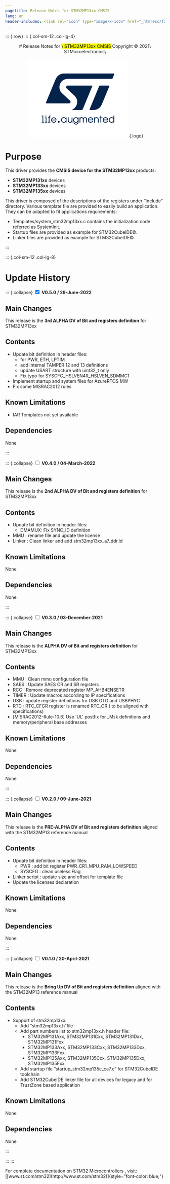 ```yaml
---
pagetitle: Release Notes for STM32MP13xx CMSIS
lang: en
header-includes: <link rel="icon" type="image/x-icon" href="_htmresc/favicon.png" />
---
```


::: {.row}
::: {.col-sm-12 .col-lg-4}

<center>
# Release Notes for <mark>\ STM32MP13xx CMSIS </mark>
Copyright &copy; 2021\ STMicroelectronics\
    
[![ST logo](_htmresc/st_logo_2020.png)](https://www.st.com){.logo}
</center>

# Purpose
		
This driver provides the **CMSIS device for the STM32MP13xx** products:

- **STM32MP131xx** devices
- **STM32MP133xx** devices
- **STM32MP135xx** devices

This driver is composed of the descriptions of the registers under “Include” directory.
Various template file are provided to easily build an application. 
They can be adapted to fit applications requirements:

- Templates/system_stm32mp13xx.c contains the initialization code referred as SystemInit.
- Startup files are provided as example for STM32CubeIDE©.
- Linker files are provided as example for STM32CubeIDE©.
  
:::

::: {.col-sm-12 .col-lg-8}

# __Update History__

::: {.collapse}
<input type="checkbox" id="collapse-section0" checked aria-hidden="true">
<label for="collapse-section0" checked aria-hidden="true">__V0.5.0 / 29-June-2022__</label>
<div>

## Main Changes

This release is the **3rd ALPHA DV of Bit and registers definition** for STM32MP13xx

## Contents

- Update bit definition in header files:
  - for PWR, ETH, LPTIM
  - add internal TAMPER 12 and 13 definitions
  - update USART structure with uint32_t only
  - Fix typo for SYSCFG_HSLVEN4R_HSLVEN_SDMMC1
- Implement startup and system files for AzureRTOS MW
- Fix some MISRAC2012 rules

## Known Limitations

- IAR Templates not yet available

## Dependencies

None

</div>
:::

::: {.collapse}
<input type="checkbox" id="collapse-section4" aria-hidden="true">
<label for="collapse-section4" aria-hidden="true">__V0.4.0 / 04-March-2022__</label>
<div>			

## Main Changes

This release is the **2nd ALPHA DV of Bit and registers definition** for STM32MP13xx

## Contents

- Update bit definition in header files:
  - DMAMUX: Fix SYNC_ID definition
- MMU : rename file and update the license
- Linker : Clean linker and add stm32mp13xx_a7_ddr.ld

## Known Limitations

None

## Dependencies

None

</div>
:::

::: {.collapse}
<input type="checkbox" id="collapse-section3" aria-hidden="true">
<label for="collapse-section3" aria-hidden="true">__V0.3.0 / 03-December-2021__</label>
<div>			

## Main Changes

This release is the **ALPHA DV of Bit and registers definition** for STM32MP13xx

## Contents

  - MMU : Clean mmu configuration file
  - SAES : Update SAES CR and SR registers
  - RCC : Remove deprecated register MP_AHB4ENSETR
  - TIMER : Update macros according to IP specifications
  - USB : update register definitions for USB OTG and USBPHYC
  - RTC : RTC_CFGR register is renamed RTC_OR ( to be aligned with specifications)
  - [MISRAC2012-Rule-10.6] Use 'UL' postfix for _Msk definitions and memory/peripheral base addresses

## Known Limitations

None

## Dependencies

None

</div>
:::

::: {.collapse}
<input type="checkbox" id="collapse-section2" aria-hidden="true">
<label for="collapse-section2" aria-hidden="true">__V0.2.0 / 09-June-2021__</label>
<div>			

## Main Changes

This release is the **PRE-ALPHA DV of Bit and registers definition** aligned with the STM32MP13 reference manual

## Contents

- Update bit definition in header files:
  - PWR : add bit register PWR_CR1_MPU_RAM_LOWSPEED
  - SYSCFG : clean useless Flag
- Linker script : update size and offset for template file
- Update the licenses declaration

## Known Limitations

None

## Dependencies

None

</div>
:::

::: {.collapse}
<input type="checkbox" id="collapse-section1" aria-hidden="true">
<label for="collapse-section1" aria-hidden="true">__V0.1.0 / 20-April-2021__</label>
<div>			

## Main Changes

This release is the **Bring Up DV of Bit and registers definition** aligned with the STM32MP13 reference manual

## Contents

- Support of stm32mp13xx:
  - Add “stm32mp13xx.h”file
  - Add part numbers list to stm32mp13xx.h header file:
    - STM32MP131Axx, STM32MP131Cxx, STM32MP131Dxx, STM32MP131Fxx
    - STM32MP133Axx, STM32MP133Cxx, STM32MP133Dxx, STM32MP133Fxx
    - STM32MP135Axx, STM32MP135Cxx, STM32MP135Dxx, STM32MP135Fxx
  - Add startup file “startup_stm32mp135c_ca7.c” for STM32CubeIDE toolchain
  - Add STM32CubeIDE linker file for all devices for legacy and for TrustZone based application

## Known Limitations

None

## Dependencies

None

</div>
:::

:::
:::

<footer class="sticky">
For complete documentation on STM32 Microcontrollers </mark> ,
visit: [[www.st.com/stm32](http://www.st.com/stm32)]{style="font-color: blue;"}
</footer>
